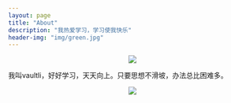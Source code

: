 ```yaml
---
layout: page
title: "About"
description: "我热爱学习，学习使我快乐"
header-img: "img/green.jpg"
---
```



<center>
    <p><img src=http://ow7l1fhke.bkt.clouddn.com/my_images/vaultli.jpg align="center"/></p>
</center>

我叫vaultli，好好学习，天天向上。只要思想不滑坡，办法总比困难多。

<center>
    <p><img src=http://ow7l1fhke.bkt.clouddn.com/my_images/figure01.jpg align="center"/></p>
</center>